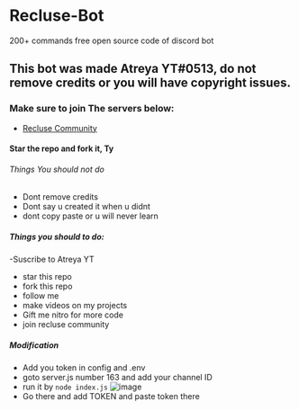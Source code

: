 # Recluse-Bot
200+ commands free open source code of discord bot

## This bot was made Atreya YT#0513, do not remove credits or you will have copyright issues.
### Make sure to join The servers below:
- [Recluse Community](https://discord.gg/gU7XAxTpX5)

#### Star the repo and fork it, Ty
###### Things You should not do
- Dont remove credits
- Dont say u created it when u didnt
- dont copy paste or u will never learn
##### Things you should to do:
-Suscribe to Atreya YT
- star this repo
- fork this repo
- follow me
- make videos on my projects
- Gift me nitro for more code
- join recluse community


##### Modification 
- Add you token in config and .env
- goto server.js number 163 and add your channel ID
- run it by `node index.js` 
![image](https://user-images.githubusercontent.com/74746579/115984077-e0493800-a5c4-11eb-93f6-6c8c5bd8728b.png)
- Go there and add TOKEN and paste token there
